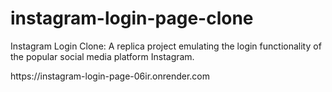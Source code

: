 # instagram-login-page-clone
Instagram Login Clone: A replica project emulating the login functionality of the popular social media platform Instagram.

<link>https://instagram-login-page-06ir.onrender.com<link>
